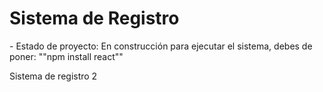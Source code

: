 <h1> Sistema de Registro </h1>
- Estado de proyecto: En construcción
para ejecutar el sistema, debes de poner:
""npm install react""

Sistema de registro 2

